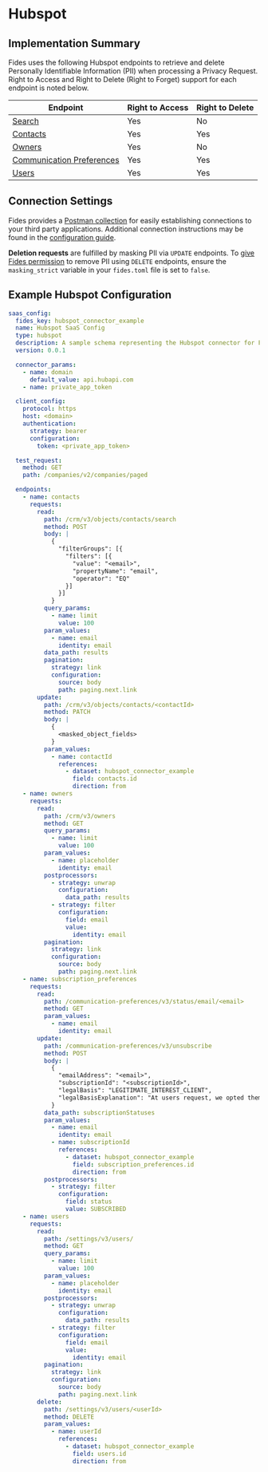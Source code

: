 
# Hubspot

## Implementation Summary

Fides uses the following Hubspot endpoints to retrieve and delete Personally Identifiable Information (PII) when processing a Privacy Request. Right to Access and Right to Delete (Right to Forget) support for each endpoint is noted below.

|Endpoint | Right to Access | Right to Delete |
|----|----|----|
|[Search](https://developers.hubspot.com/docs/api/crm/search) | Yes | No |
|[Contacts](https://developers.hubspot.com/docs/api/crm/contacts) | Yes | Yes |
|[Owners](https://developers.hubspot.com/docs/api/crm/owners) | Yes | No |
|[Communication Preferences](https://developers.hubspot.com/docs/api/marketing-api/subscriptions-preferences#endpoint?spec=POST-/communication-preferences/v3/unsubscribe) | Yes | Yes |
|[Users](https://developers.hubspot.com/docs/api/settings/user-provisioning) | Yes | Yes |

## Connection Settings

Fides provides a [Postman collection](../../development/postman/using_postman.md) for easily establishing connections to your third party applications. Additional connection instructions may be found in the [configuration guide](../saas_config.md).

**Deletion requests** are fulfilled by masking PII via `UPDATE` endpoints. To [give Fides permission](../../installation/configuration.md#configuration-variable-reference) to remove PII using `DELETE` endpoints, ensure the `masking_strict` variable in your `fides.toml` file is set to `false`.

## Example Hubspot Configuration

```yaml
saas_config:
  fides_key: hubspot_connector_example
  name: Hubspot SaaS Config
  type: hubspot
  description: A sample schema representing the Hubspot connector for Fides
  version: 0.0.1

  connector_params:
    - name: domain
      default_value: api.hubapi.com
    - name: private_app_token

  client_config:
    protocol: https
    host: <domain>
    authentication:
      strategy: bearer
      configuration:
        token: <private_app_token>

  test_request:
    method: GET
    path: /companies/v2/companies/paged

  endpoints:
    - name: contacts
      requests:
        read:
          path: /crm/v3/objects/contacts/search
          method: POST
          body: |
            {
              "filterGroups": [{
                "filters": [{
                  "value": "<email>",
                  "propertyName": "email",
                  "operator": "EQ"
                }]
              }]
            }
          query_params:
            - name: limit
              value: 100
          param_values:
            - name: email
              identity: email
          data_path: results
          pagination:
            strategy: link
            configuration:
              source: body
              path: paging.next.link
        update:
          path: /crm/v3/objects/contacts/<contactId>
          method: PATCH
          body: |
            {
              <masked_object_fields>
            }
          param_values:
            - name: contactId
              references:
                - dataset: hubspot_connector_example
                  field: contacts.id
                  direction: from
    - name: owners
      requests:
        read:
          path: /crm/v3/owners
          method: GET
          query_params:
            - name: limit
              value: 100
          param_values:
            - name: placeholder
              identity: email
          postprocessors:
            - strategy: unwrap
              configuration:
                data_path: results
            - strategy: filter
              configuration:
                field: email
                value:
                  identity: email
          pagination:
            strategy: link
            configuration:
              source: body
              path: paging.next.link
    - name: subscription_preferences
      requests:
        read:
          path: /communication-preferences/v3/status/email/<email>
          method: GET
          param_values:
            - name: email
              identity: email
        update:
          path: /communication-preferences/v3/unsubscribe
          method: POST
          body: |
            {
              "emailAddress": "<email>",
              "subscriptionId": "<subscriptionId>",
              "legalBasis": "LEGITIMATE_INTEREST_CLIENT",
              "legalBasisExplanation": "At users request, we opted them out"
            }
          data_path: subscriptionStatuses
          param_values:
            - name: email
              identity: email
            - name: subscriptionId
              references:
                - dataset: hubspot_connector_example
                  field: subscription_preferences.id
                  direction: from
          postprocessors:
            - strategy: filter
              configuration:
                field: status
                value: SUBSCRIBED
    - name: users
      requests:
        read:
          path: /settings/v3/users/
          method: GET
          query_params:
            - name: limit
              value: 100
          param_values:
            - name: placeholder
              identity: email
          postprocessors:
            - strategy: unwrap
              configuration:
                data_path: results
            - strategy: filter
              configuration:
                field: email
                value:
                  identity: email
          pagination:
            strategy: link
            configuration:
              source: body
              path: paging.next.link
        delete:
          path: /settings/v3/users/<userId>
          method: DELETE
          param_values:
            - name: userId
              references:
                - dataset: hubspot_connector_example
                  field: users.id
                  direction: from

```
